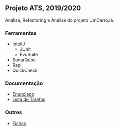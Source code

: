 ## Projeto ATS, 2019/2020
Análise, Refactoring e Análise do projeto UmCarroJá.

### Ferramentas
- IntelIJ
  - JUnit
  - EvoSuite
- SonarQube
- Rapl
- QuickCheck

### Documentação
- [Enunciado](./projeto.pdf)
- [Lista de Tarefas](-/../tarefas.md)

### Outros
- [Fichas](./entregas)